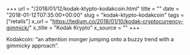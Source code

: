 +++
url = "/2018/01/12/kodak-ktypto-kodakcoin.html"
title = ""
date = "2018-01-12T07:35:00+00:00"
slug = "kodak-ktypto-kodakcoin"
tags = ["retalls"]
x_url = "https://tedium.co/2018/01/10/kodak-cryptocurrency-gimmick/"
x_title = "Kodak Krypto"
x_source = ""
+++


Kodakcoin: “an attention monger jumping onto a buzzy trend with a gimmicky approach”.

